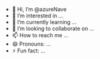 - 👋 Hi, I’m @azureNave
- 👀 I’m interested in ...
- 🌱 I’m currently learning ...
- 💞️ I’m looking to collaborate on ...
- 📫 How to reach me ...
- 😄 Pronouns: ...
- ⚡ Fun fact: ...

<!---
azureNave/azureNave is a ✨ special ✨ repository because its `README.md` (this file) appears on your GitHub profile.
You can click the Preview link to take a look at your changes.
--->
